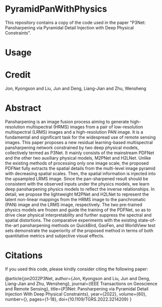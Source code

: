 # PyramidPanWithPhysics

This repository contains a copy of the code used in the paper "P3Net: Pansharpening via Pyramidal Detail Injection with Deep Physical Constraints".

# Usage

# Credit
Jon, Kyongson and Liu, Jun and Deng, Liang-Jian and Zhu, Wensheng

# Abstract
Pansharpening is an image fusion process aiming to generate high-resolution multispectral (HRMS) images from a pair of low-resolution multispectral (LRMS) images and a high-resolution PAN image. It is a fundamental and significant task for the widespread use of remote sensing images. This paper proposes a new residual learning-based multispectral pansharpening network constrained by two deep physical models, collectively termed as P3Net. It mainly consists of the mainstream PDFNet and the other two auxiliary physical models, M2PNet and H2LNet. Unlike the existing methods of processing only one image scale, the proposed PDFNet fully extracts the spatial details from the multi-level image pyramid with decreasing spatial scales. Then, the spatial information is injected into the upsampled LRMS image. Since the pan-sharpened result should be consistent with the observed inputs under the physics models, we learn deep pansharpening physics models to reflect the inverse relationships. In detail, we propose the lightweight M2PNet and H2LNet to represent the latent non-linear mappings from the HRMS image to the panchromatic (PAN) image and the LRMS image, respectively. The two pre-trained physics models are frozen and guide the training of the PDFNet, so as to drive clear physical interpretability and further suppress the spectral and spatial distortions. The comparative experiments with the existing state-of-the-art pansharpening methods on QuickBird, GaoFen, and WorldView test sets demonstrate the superiority of the proposed method in terms of both quantitative metrics and subjective visual effects. 

# Citations
If you used this code, please kindly consider citing the following paper:

@article{jon2022P3Net, author={Jon, Kyongson and Liu, Jun and Deng, Liang-Jian and Zhu, Wensheng},
  journal={IEEE Transactions on Geoscience and Remote Sensing}, 
  title={P3Net: Pansharpening via Pyramidal Detail Injection With Deep Physical Constraints}, 
  year={2022},
  volume={60},
  number={},
  pages={1-18},
  doi={10.1109/TGRS.2022.3214209}
  }

